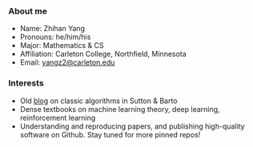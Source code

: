 ### About me

- Name: Zhihan Yang
- Pronouns: he/him/his
- Major: Mathematics & CS
- Affiliation: Carleton College, Northfield, Minnesota
- Email: yangz2@carleton.edu

### Interests

- Old [blog](https://zhihanyang2022.github.io/rl) on classic algorithms in Sutton & Barto
- Dense textbooks on machine learning theory, deep learning, reinforcement learning
- Understanding and reproducing papers, and publishing high-quality software on Github. Stay tuned for more pinned repos!  
